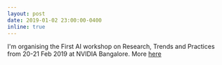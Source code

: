 ```yaml
---
layout: post
date: 2019-01-02 23:00:00-0400
inline: true
---
```


I'm organising the First AI workshop on Research, Trends and Practices from 20-21 Feb 2019 at NVIDIA Bangalore. More <a href="https://aiworkshopindia.github.io/" target="_blank"> here </a> 